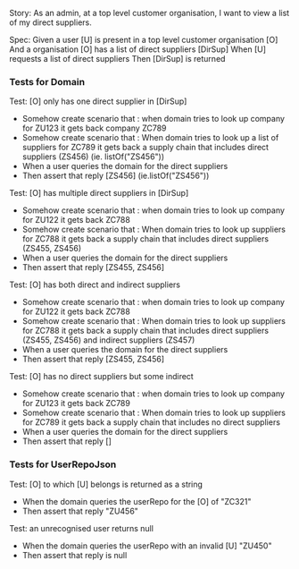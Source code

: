 Story:
As an admin, at a top level customer organisation, I want to view a list of my direct suppliers.

Spec:
Given a user [U] is present in a top level customer organisation [O]
And a organisation [O] has a  list of direct suppliers [DirSup]
When [U] requests a list of direct suppliers
Then [DirSup] is returned

### Tests for Domain
Test: [O] only has one direct supplier in [DirSup]
- Somehow create scenario that : when domain tries to look up company for ZU123 it gets back company ZC789
- Somehow create scenario that : When domain tries to look up a list of suppliers for ZC789 it gets back a supply chain that includes direct suppliers (ZS456) (ie. listOf("ZS456"))
- When a user queries the domain for the direct suppliers
- Then assert that reply [ZS456] (ie.listOf("ZS456"))

Test: [O] has multiple direct suppliers in [DirSup] 
- Somehow create scenario that : when domain tries to look up company for ZU122 it gets back ZC788
- Somehow create scenario that : When domain tries to look up suppliers for ZC788 it gets back a supply chain that includes direct suppliers (ZS455, ZS456)
- When a user queries the domain for the direct suppliers
- Then assert that reply [ZS455, ZS456]

Test: [O] has both direct and indirect suppliers 
- Somehow create scenario that : when domain tries to look up company for ZU122 it gets back ZC788
- Somehow create scenario that : When domain tries to look up suppliers for ZC788 it gets back a supply chain that includes direct suppliers (ZS455, ZS456) and indirect suppliers (ZS457)
- When a user queries the domain for the direct suppliers
- Then assert that reply [ZS455, ZS456]

Test: [O] has no direct suppliers but some indirect
- Somehow create scenario that : when domain tries to look up company for ZU123 it gets back ZC789
- Somehow create scenario that : When domain tries to look up suppliers for ZC789 it gets back a supply chain that includes no direct suppliers
- When a user queries the domain for the direct suppliers
- Then assert that reply []

### Tests for UserRepoJson
Test: [O] to which [U] belongs is returned as a string
- When the domain queries the userRepo for the [O] of "ZC321"
- Then assert that reply "ZU456"

Test: an unrecognised user returns null
- When the domain queries the userRepo with an invalid [U] "ZU450"
- Then assert that reply is null 








